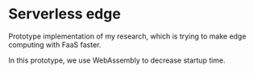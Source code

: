 # Serverless edge
Prototype implementation of my research, which is trying to make edge computing with FaaS faster.

In this prototype, we use WebAssembly to decrease startup time.